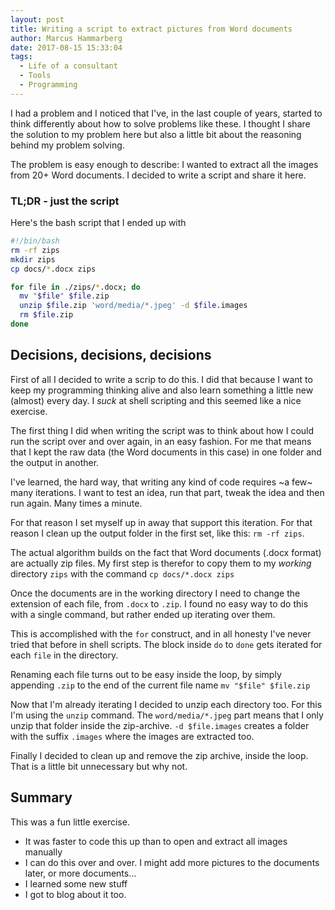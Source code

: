 ```yaml
---
layout: post
title: Writing a script to extract pictures from Word documents
author: Marcus Hammarberg
date: 2017-08-15 15:33:04
tags:
  - Life of a consultant
  - Tools
  - Programming
---
```


I had a problem and I noticed that I've, in the last couple of years, started to think differently about how to solve problems like these. I thought I share the solution to my problem here but also a little bit about the reasoning behind my problem solving.

The problem is easy enough to describe: I wanted to extract all the images from 20+ Word documents. I decided to write a script and share it here.

<!-- excerpt-end -->

### TL;DR - just the script

Here's the bash script that I ended up with

```bash
#!/bin/bash
rm -rf zips
mkdir zips
cp docs/*.docx zips

for file in ./zips/*.docx; do
  mv "$file" $file.zip
  unzip $file.zip 'word/media/*.jpeg' -d $file.images
  rm $file.zip
done
```

## Decisions, decisions, decisions

First of all I decided to write a scrip to do this. I did that because I want to keep my programming thinking alive and also learn something a little new (almost) every day. I *suck* at shell scripting and this seemed like a nice exercise.

The first thing I did when writing the script was to think about how I could run the script over and over again, in an easy fashion. For me that means that I kept the raw data (the Word documents in this case) in one folder and the output in another.

I've learned, the hard way, that writing any kind of code requires ~a few~ many iterations. I want to test an idea, run that part, tweak the idea and then run again. Many times a minute.

For that reason I set myself up in away that support this iteration. For that reason I clean up the output folder in the first set, like this: `rm -rf zips`.

The actual algorithm builds on the fact that Word documents (.docx format) are actually zip files. My first step is therefor to copy them to my *working* directory `zips` with the command `cp docs/*.docx zips`

Once the documents are in the working directory I need to change the extension of each file, from `.docx` to `.zip`. I found no easy way to do this with a single command, but rather ended up iterating over them.

This is accomplished with the `for` construct, and in all honesty I've never tried that before in shell scripts. The block inside `do` to `done` gets iterated for each `file` in the directory.

Renaming each file turns out to be easy inside the loop, by simply appending `.zip` to the end of the current file name `mv "$file" $file.zip`

Now that I'm already iterating I decided to unzip each directory too. For this I'm using the `unzip` command. The `word/media/*.jpeg` part means that I only unzip that folder inside the zip-archive. `-d $file.images` creates a folder with the suffix `.images` where the images are extracted too.

Finally I decided to clean up and remove the zip archive, inside the loop. That is a little bit unnecessary but why not.

## Summary

This was a fun little exercise.

* It was faster to code this up than to open and extract all images manually
* I can do this over and over. I might add more pictures to the documents later, or more documents…
* I learned some new stuff
* I got to blog about it too.
